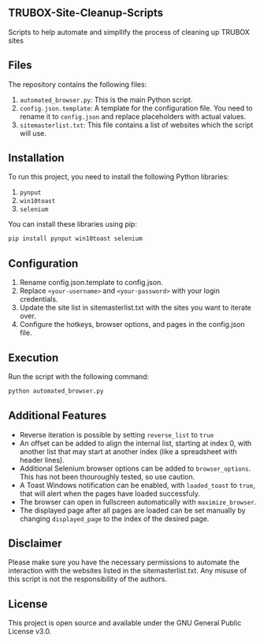 ## TRUBOX-Site-Cleanup-Scripts

Scripts to help automate and simpllify the process of cleaning up TRUBOX sites

## Files

The repository contains the following files:

1. `automated_browser.py`: This is the main Python script.
2. `config.json.template`: A template for the configuration file. You need to rename it to `config.json` and replace placeholders with actual values.
3. `sitemasterlist.txt`: This file contains a list of websites which the script will use.

## Installation

To run this project, you need to install the following Python libraries:

1. `pynput`
2. `win10toast`
3. `selenium`

You can install these libraries using pip:

```bash
pip install pynput win10toast selenium
```

## Configuration

1. Rename config.json.template to config.json.
2. Replace ```<your-username>``` and ```<your-password>``` with your login credentials.
3. Update the site list in sitemasterlist.txt with the sites you want to iterate over.
4. Configure the hotkeys, browser options, and pages in the config.json file.

## Execution

Run the script with the following command:
```bash
python automated_browser.py
```

## Additional Features
- Reverse iteration is possible by setting ```reverse_list``` to ```true```
- An offset can be added to align the internal list, starting at index 0, with another list that may start at another index (like a spreadsheet with header lines).
- Additional Selenium browser options can be added to ```browser_options```. This has not been thouroughly tested, so use caution.
- A Toast Windows notification can be enabled, with ```loaded_toast``` to ```true```, that will alert when the pages have loaded successfuly.
- The browser can open in fullscreen automatically with ```maximize_browser```.
- The displayed page after all pages are loaded can be set manually by changing ```displayed_page``` to the index of the desired page.

## Disclaimer

Please make sure you have the necessary permissions to automate the interaction with the websites listed in the sitemasterlist.txt. Any misuse of this script is not the responsibility of the authors.

## License

This project is open source and available under the GNU General Public License v3.0.
